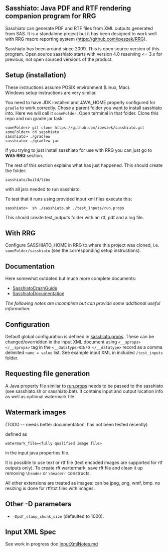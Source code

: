 Sasshiato: Java PDF and RTF rendering companion program for RRG
-----------------------------------------------------------------

Sasshiato can generate PDF and RTF files from XML outputs generated from SAS.
It is a standalone project but it has been designed to work well with RRG macro reporting system
(https://github.com/ipeszek/RRG).

Sasshiato has been around since 2009. This is open source version of this program. 
Open source sasshiato starts with version 4.0 reserving <= 3.x for previous, not open
sourced versions of the product.

Setup (installation)
--------------------

These instructions assume POSIX environment (Linux, Mac).  
Windows setup instructions are very similar. 

You need to have JDK installed and JAVA_HOME properly configured for
`gradle` to work correctly. 
Chose a parent folder you want to install sasshiato into. 
Here we will call it `someFolder`. Open terminal in that folder. 
Clone this repo and run gradle jar task:

```
someFolder> git clone https://github.com/ipeszek/sasshiato.git
someFolder> cd sasshiato
sasshiato> ./gradlew
sasshiato> ./gradlew jar
```

If you trying to just install sasshiato for use with RRG you can just go to __With RRG__ section.

The rest of this section explains what has just happened. This should create the folder: 
```
sasshiato/build/libs
```
with all jars needed to run sasshiato.


To test that it runs using provided input xml files execute this:
```
sasshiato>  sh ./sasshiato.sh ./test_inputs/run.props
```
This should create test_outputs folder with an rtf, pdf and a log file.


With RRG
--------

Configure SASSHIATO_HOME in RRG to where this project was cloned,
i.e. `someFolder/sasshiato` (see the corresponding setup instructions). 


Documentation
-------------
Here somewhat outdated but much more complete documents:
* [SasshiatoCrashGuide](docs/SasshiatoCrashGuide.pdf)
* [SasshiatoDocumentation](docs/SasshiatoDocumentation.pdf)


_The following notes are incomplete but can provide some additional useful information:_ 

Configuration
-------------
Default global configuration is defined in [sasshiato.props](src/main/resources/sasshiato.props).
These can be changed/overridden in the input XML document
using `<__sprops></__sprops>` tag in the `<__datatype>RINFO </__datatype>` record as a comma delimited `name = value` list.
See example input XML in included `/test_inputs` folder.

Requesting file generation
--------------------------
A Java property file similar to [run.props](test_inputs/run.props)
needs to be passed to the sasshiato (see sasshiato.sh or sasshiato.bat).
It contains input and output location info as well as optional watermark file.

Watermark images
-----------------
(TODO -- needs better documentation, has not been tested recently)

defined as 
```
watermark_file=<fully qualified image file>
```
in the input java properties file.

It is possible to use text or rtf file (text encoded images are supported for rtf outputs only). 
To create rft wartermark, save rft file and clean it up removing `\header` or `\headerr` constructs.

All other extensions are treated as images: can be jpeg, png, wmf, bmp.
no resizing is done for rtf/txt files with images.


Other -D parameters
-------------------
* `-Dpdf_stamp_chunk_size` (defaulted to 1000).


Input XML Spec
--------------
See work in progress doc [InputXmlNotes.md](docs/InputXmlNotes.md)



